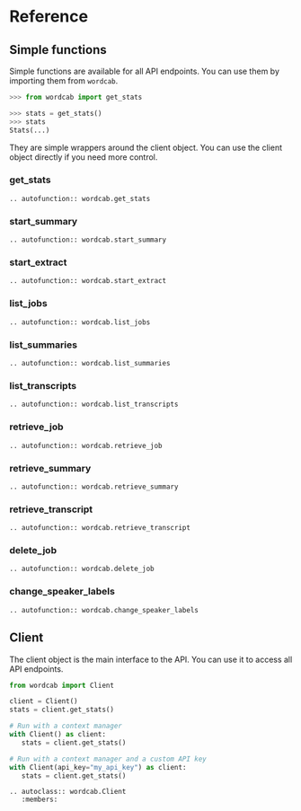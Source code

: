 # Reference

## Simple functions

Simple functions are available for all API endpoints. You can use them by importing them from `wordcab`.

```python
>>> from wordcab import get_stats

>>> stats = get_stats()
>>> stats
Stats(...)
```

They are simple wrappers around the client object. You can use the client object directly if you need more control.

### get_stats

```{eval-rst}
.. autofunction:: wordcab.get_stats
```

### start_summary

```{eval-rst}
.. autofunction:: wordcab.start_summary
```

### start_extract

```{eval-rst}
.. autofunction:: wordcab.start_extract
```

### list_jobs

```{eval-rst}
.. autofunction:: wordcab.list_jobs
```

### list_summaries

```{eval-rst}
.. autofunction:: wordcab.list_summaries
```

### list_transcripts

```{eval-rst}
.. autofunction:: wordcab.list_transcripts
```

### retrieve_job

```{eval-rst}
.. autofunction:: wordcab.retrieve_job
```

### retrieve_summary

```{eval-rst}
.. autofunction:: wordcab.retrieve_summary
```

### retrieve_transcript

```{eval-rst}
.. autofunction:: wordcab.retrieve_transcript
```

### delete_job

```{eval-rst}
.. autofunction:: wordcab.delete_job
```

### change_speaker_labels

```{eval-rst}
.. autofunction:: wordcab.change_speaker_labels
```

## Client

The client object is the main interface to the API. You can use it to access all API endpoints.

```python
from wordcab import Client

client = Client()
stats = client.get_stats()

# Run with a context manager
with Client() as client:
   stats = client.get_stats()

# Run with a context manager and a custom API key
with Client(api_key="my_api_key") as client:
   stats = client.get_stats()
```

```{eval-rst}
.. autoclass:: wordcab.Client
   :members:
```
